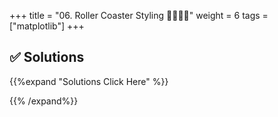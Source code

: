 +++
title = "06. Roller Coaster Styling 👩‍🎓👨‍🎓"
weight = 6
tags = ["matplotlib"] 
+++


## ✅ Solutions
{{%expand "Solutions Click Here" %}}

{{% /expand%}}